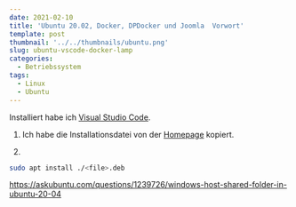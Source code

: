 ```yaml
---
date: 2021-02-10
title: 'Ubuntu 20.02, Docker, DPDocker und Joomla  Vorwort'
template: post
thumbnail: '../../thumbnails/ubuntu.png'
slug: ubuntu-vscode-docker-lamp
categories:
  - Betriebssystem
tags:
  - Linux
  - Ubuntu
---
```


Installiert habe ich [Visual Studio Code](https://code.visualstudio.com/).

1. Ich habe die Installationsdatei von der [Homepage](https://code.visualstudio.com/docs/setup/linux) kopiert.

2.

```bash
sudo apt install ./<file>.deb
```

https://askubuntu.com/questions/1239726/windows-host-shared-folder-in-ubuntu-20-04
